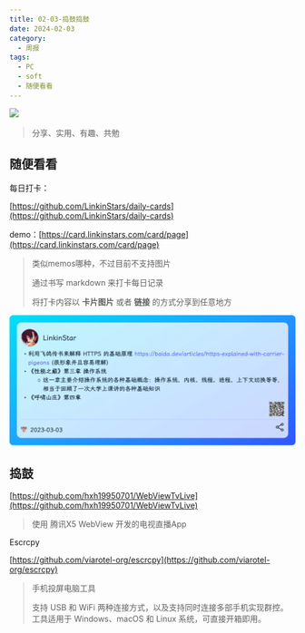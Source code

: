 ```yaml
---
title: 02-03-捣鼓捣鼓
date: 2024-02-03
category:
  - 周报
tags:
  - PC
  - soft
  - 随便看看
---
```

![](https://img.nnxx.me/file/5a500390f31add8c94c98.jpg)

> 分享、实用、有趣、共勉


## 随便看看

每日打卡：

[https://github.com/LinkinStars/daily-cards](https://github.com/LinkinStars/daily-cards)

demo：[https://card.linkinstars.com/card/page](https://card.linkinstars.com/card/page)
>类似memos哪种，不过目前不支持图片
>
>通过书写 markdown 来打卡每日记录
>
>将打卡内容以 **卡片图片** 或者 **链接** 的方式分享到任意地方

![](https://github.com/LinkinStars/daily-cards/raw/main/docs/img/card.png)




## 捣鼓


[https://github.com/hxh19950701/WebViewTvLive](https://github.com/hxh19950701/WebViewTvLive)
>使用 腾讯X5 WebView 开发的电视直播App



Escrcpy 

[https://github.com/viarotel-org/escrcpy](https://github.com/viarotel-org/escrcpy)
>手机投屏电脑工具
>
>支持 USB 和 WiFi 两种连接方式，以及支持同时连接多部手机实现群控。 工具适用于 Windows、macOS 和 Linux 系统，可直接开箱即用。



